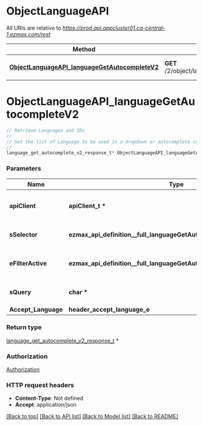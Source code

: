 # ObjectLanguageAPI

All URIs are relative to *https://prod.api.appcluster01.ca-central-1.ezmax.com/rest*

Method | HTTP request | Description
------------- | ------------- | -------------
[**ObjectLanguageAPI_languageGetAutocompleteV2**](ObjectLanguageAPI.md#ObjectLanguageAPI_languageGetAutocompleteV2) | **GET** /2/object/language/getAutocomplete/{sSelector} | Retrieve Languages and IDs


# **ObjectLanguageAPI_languageGetAutocompleteV2**
```c
// Retrieve Languages and IDs
//
// Get the list of Language to be used in a dropdown or autocomplete control.
//
language_get_autocomplete_v2_response_t* ObjectLanguageAPI_languageGetAutocompleteV2(apiClient_t *apiClient, ezmax_api_definition__full_languageGetAutocompleteV2_sSelector_e sSelector, ezmax_api_definition__full_languageGetAutocompleteV2_eFilterActive_e eFilterActive, char * sQuery, header_accept_language_e Accept_Language);
```

### Parameters
Name | Type | Description  | Notes
------------- | ------------- | ------------- | -------------
**apiClient** | **apiClient_t \*** | context containing the client configuration |
**sSelector** | **ezmax_api_definition__full_languageGetAutocompleteV2_sSelector_e** | The type of Languages to return | 
**eFilterActive** | **ezmax_api_definition__full_languageGetAutocompleteV2_eFilterActive_e** | Specify which results we want to display. | [optional] [default to &#39;Active&#39;]
**sQuery** | **char \*** | Allow to filter the returned results | [optional] 
**Accept_Language** | **header_accept_language_e** |  | [optional] 

### Return type

[language_get_autocomplete_v2_response_t](language_get_autocomplete_v2_response.md) *


### Authorization

[Authorization](../README.md#Authorization)

### HTTP request headers

 - **Content-Type**: Not defined
 - **Accept**: application/json

[[Back to top]](#) [[Back to API list]](../README.md#documentation-for-api-endpoints) [[Back to Model list]](../README.md#documentation-for-models) [[Back to README]](../README.md)


